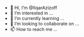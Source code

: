 - 👋 Hi, I’m @IlqarAzizoff
- 👀 I’m interested in ...
- 🌱 I’m currently learning ...
- 💞️ I’m looking to collaborate on ...
- 📫 How to reach me ...

<!---
IlqarAzizoff/IlqarAzizoff is a ✨ special ✨ repository because its `README.md` (this file) appears on your GitHub profile.
You can click the Preview link to take a look at your changes.
--->
